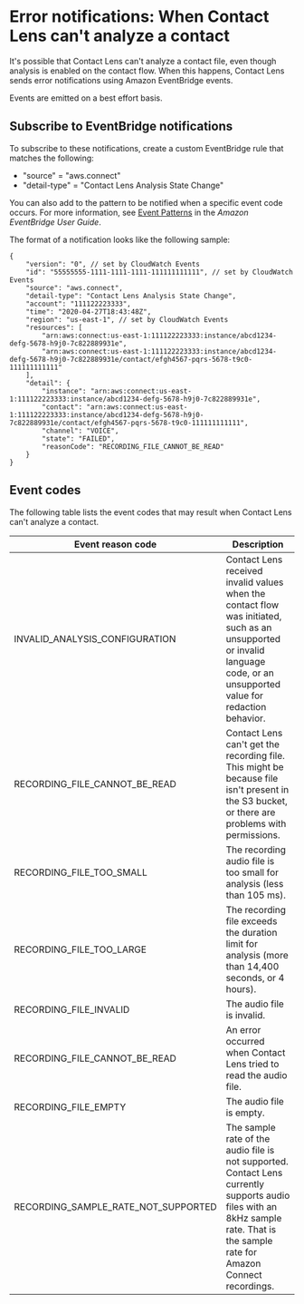 # Error notifications: When Contact Lens can't analyze a contact<a name="contact-lens-error-notifications"></a>

It's possible that Contact Lens can't analyze a contact file, even though analysis is enabled on the contact flow\. When this happens, Contact Lens sends error notifications using Amazon EventBridge events\. 

Events are emitted on a best effort basis\.

## Subscribe to EventBridge notifications<a name="contact-lens-error-notifications-subscribe"></a>

To subscribe to these notifications, create a custom EventBridge rule that matches the following:
+ "source" = "aws\.connect"
+ "detail\-type" = "Contact Lens Analysis State Change"

You can also add to the pattern to be notified when a specific event code occurs\. For more information, see [Event Patterns](https://docs.aws.amazon.com/eventbridge/latest/userguide/filtering-examples-structure.html) in the *Amazon EventBridge User Guide*\.

The format of a notification looks like the following sample: 

```
{
    "version": "0", // set by CloudWatch Events
    "id": "55555555-1111-1111-1111-111111111111", // set by CloudWatch Events
    "source": "aws.connect",
    "detail-type": "Contact Lens Analysis State Change",
    "account": "111122223333",
    "time": "2020-04-27T18:43:48Z",
    "region": "us-east-1", // set by CloudWatch Events
    "resources": [
        "arn:aws:connect:us-east-1:111122223333:instance/abcd1234-defg-5678-h9j0-7c822889931e",
        "arn:aws:connect:us-east-1:111122223333:instance/abcd1234-defg-5678-h9j0-7c822889931e/contact/efgh4567-pqrs-5678-t9c0-111111111111"
    ],
    "detail": {
        "instance": "arn:aws:connect:us-east-1:111122223333:instance/abcd1234-defg-5678-h9j0-7c822889931e",
        "contact": "arn:aws:connect:us-east-1:111122223333:instance/abcd1234-defg-5678-h9j0-7c822889931e/contact/efgh4567-pqrs-5678-t9c0-111111111111",
        "channel": "VOICE",
        "state": "FAILED",
        "reasonCode": "RECORDING_FILE_CANNOT_BE_READ"
    }
}
```

## Event codes<a name="contact-lens-event-codes-listed"></a>

 The following table lists the event codes that may result when Contact Lens can't analyze a contact\.


| Event reason code | Description | 
| --- | --- | 
| INVALID\_ANALYSIS\_CONFIGURATION  | Contact Lens received invalid values when the contact flow was initiated, such as an unsupported or invalid language code, or an unsupported value for redaction behavior\.  | 
| RECORDING\_FILE\_CANNOT\_BE\_READ  | Contact Lens can't get the recording file\. This might be because file isn't present in the S3 bucket, or there are problems with permissions\.  | 
| RECORDING\_FILE\_TOO\_SMALL  |  The recording audio file is too small for analysis \(less than 105 ms\)\.  | 
|  RECORDING\_FILE\_TOO\_LARGE  | The recording file exceeds the duration limit for analysis \(more than 14,400 seconds, or 4 hours\)\.  | 
|  RECORDING\_FILE\_INVALID  | The audio file is invalid\.  | 
|  RECORDING\_FILE\_CANNOT\_BE\_READ  | An error occurred when Contact Lens tried to read the audio file\.  | 
|  RECORDING\_FILE\_EMPTY  | The audio file is empty\.  | 
|  RECORDING\_SAMPLE\_RATE\_NOT\_SUPPORTED  | The sample rate of the audio file is not supported\. Contact Lens currently supports audio files with an 8kHz sample rate\. That is the sample rate for Amazon Connect recordings\.  | 